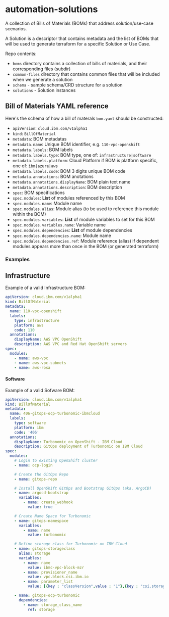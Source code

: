 # automation-solutions

A collection of Bills of Materials (BOMs) that address solution/use-case scenarios.

A Solution is a descriptor that contains metadata and the list of BOMs that will be used to generate terraform for a specific Solution or Use Case.

Repo contents:
- `boms` directory contains a collection of bills of materials, and their corresponding files (subdir)
- `common-files` directory that contains common files that will be included when we generate a solution
- `schema` - sample schema/CRD structure for a solution
- `solutions` - Solution instances

## Bill of Materials YAML reference

Here's the schema of how a bill of materals `bom.yaml` should be constructed:

- `apiVersion`: `cloud.ibm.com/v1alpha1`
- `kind`: `BillOfMaterial`
- `metadata`: BOM metadatas
- `metadata.name`: Unique BOM identifier, e.g. `110-vpc-openshift`
- `metadata.labels`: BOM labels
- `metadata.labels.type`: BOM type, one of: `infrastructure|software`
- `metadata.labels.platform`: Cloud Platform if BOM is platform specific, one of: `ibm|azure|aws`
- `metadata.labels.code`: BOM 3 digits unique BOM code
- `metadata.annotations`: BOM anotations
- `metadata.annotations.displayName`: BOM plain text name
- `metadata.annotations.description`: BOM description
- `spec`: BOM specifications
- `spec.modules`: **List** of modules referenced by this BOM
- `spec.modules.name`: Module name
- `spec.modules.alias`: Module alias (to be used to reference this module within the BOM)
- `spec.modules.variables`: **List** of module variables to set for this BOM
- `spec.modules.variables.name`: Variable name
- `spec.modules.dependencies`: **List** of module dependencies
- `spec.modules.dependencies.name`: Module name
- `spec.modules.dependencies.ref`: Module reference (alias) if dependent modules appears more than once in the BOM (or generated terraform)

### Examples

## Infrastructure

Example of a valid Infrastructure BOM:

```yaml
apiVersion: cloud.ibm.com/v1alpha1
kind: BillOfMaterial
metadata:
  name: 110-vpc-openshift
  labels:
    type: infrastructure
    platform: aws
    code: 110
  annotations:
    displayName: AWS VPC OpenShift
    description: AWS VPC and Red Hat OpenShift servers
spec:
  modules:
    - name: aws-vpc
    - name: aws-vpc-subnets
    - name: aws-rosa
```

#### Software

Example of a valid Sofware BOM:

```yaml
apiVersion: cloud.ibm.com/v1alpha1
kind: BillOfMaterial
metadata:
  name: 406-gitops-ocp-turbonomic-ibmcloud
  labels:
    type: software
    platform: ibm
    code: '406'
  annotations:
    displayName: Turbonomic on OpenShift - IBM Cloud
    description: GitOps deployment of Turbonomic on IBM Cloud
spec:
  modules:
    # Login to existing OpenShift cluster
    - name: ocp-login

    # Create the GitOps Repo
    - name: gitops-repo

    # Install OpenShift GitOps and Bootstrap GitOps (aka. ArgoCD)
    - name: argocd-bootstrap
      variables:
        - name: create_webhook
          value: true

    # Create Name Space for Turbonomic
    - name: gitops-namespace
      variables:
        - name: name
          value: turbonomic

    # Define storage class for Turbonomic on IBM Cloud
    - name: gitops-storageclass
      alias: storage
      variables:
        - name: name
          value: ibmc-vpc-block-mzr
        - name: provisioner_name
          value: vpc.block.csi.ibm.io
        - name: parameter_list
          value: [{key : "classVersion",value : "1"},{key : "csi.storage.k8s.io/fstype", value : "ext4"}, {key : "encrypted",value : "false"},{key : "profile",value : "10iops-tier"},{key : "sizeRange",value : "[10-2000]GiB]"}]

    - name: gitops-ocp-turbonomic
      dependencies:
        - name: storage_class_name
          ref: storage
```
